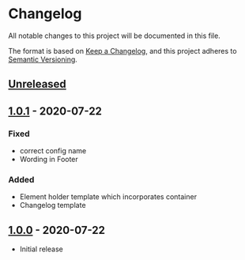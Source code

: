 # Changelog
All notable changes to this project will be documented in this file.

The format is based on [Keep a Changelog](https://keepachangelog.com/en/1.0.0/),
and this project adheres to [Semantic Versioning](https://semver.org/spec/v2.0.0.html).

## [Unreleased]

## [1.0.1] - 2020-07-22
### Fixed
* correct config name
* Wording in Footer

### Added
* Element holder template which incorporates container
* Changelog template

## [1.0.0] - 2020-07-22
* Initial release


[Unreleased]: https://github.com/syntro-opensource/silverstripe-installer/compare/1.0.1..develop
[1.0.1]: https://github.com/syntro-opensource/silverstripe-installer/compare/1.0.0..1.0.1
[1.0.0]: https://github.com/syntro-opensource/silverstripe-installer/tree/1.0.0
